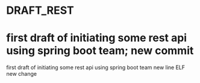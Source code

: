 # DRAFT_REST

first draft of initiating some rest api using spring boot team; new commit
=======
first draft of initiating some rest api using spring boot team
new line
ELF
new change
